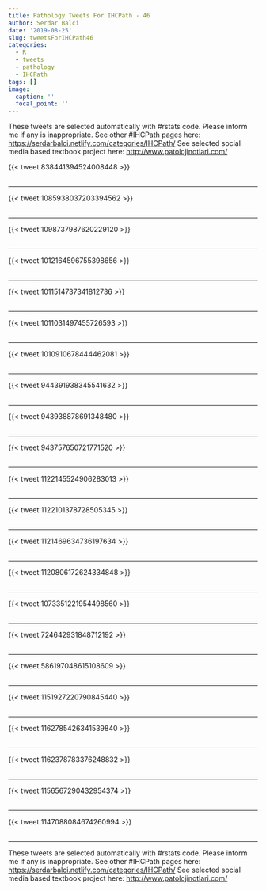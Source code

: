```yaml
---
title: Pathology Tweets For IHCPath - 46
author: Serdar Balci
date: '2019-08-25'
slug: tweetsForIHCPath46
categories:
  - R
  - tweets
  - pathology
  - IHCPath
tags: []
image:
  caption: ''
  focal_point: ''
---
```



These tweets are selected automatically with #rstats code. Please inform me if any is inappropriate.
See other #IHCPath pages here: https://serdarbalci.netlify.com/categories/IHCPath/ 
See selected social media based textbook project here: http://www.patolojinotlari.com/

{{< tweet 838441394524008448 >}}
<br>
<br>
<hr>
{{< tweet 1085938037203394562 >}}
<br>
<br>
<hr>
{{< tweet 1098737987620229120 >}}
<br>
<br>
<hr>
{{< tweet 1012164596755398656 >}}
<br>
<br>
<hr>
{{< tweet 1011514737341812736 >}}
<br>
<br>
<hr>
{{< tweet 1011031497455726593 >}}
<br>
<br>
<hr>
{{< tweet 1010910678444462081 >}}
<br>
<br>
<hr>
{{< tweet 944391938345541632 >}}
<br>
<br>
<hr>
{{< tweet 943938878691348480 >}}
<br>
<br>
<hr>
{{< tweet 943757650721771520 >}}
<br>
<br>
<hr>
{{< tweet 1122145524906283013 >}}
<br>
<br>
<hr>
{{< tweet 1122101378728505345 >}}
<br>
<br>
<hr>
{{< tweet 1121469634736197634 >}}
<br>
<br>
<hr>
{{< tweet 1120806172624334848 >}}
<br>
<br>
<hr>
{{< tweet 1073351221954498560 >}}
<br>
<br>
<hr>
{{< tweet 724642931848712192 >}}
<br>
<br>
<hr>
{{< tweet 586197048615108609 >}}
<br>
<br>
<hr>
{{< tweet 1151927220790845440 >}}
<br>
<br>
<hr>
{{< tweet 1162785426341539840 >}}
<br>
<br>
<hr>
{{< tweet 1162378783376248832 >}}
<br>
<br>
<hr>
{{< tweet 1156567290432954374 >}}
<br>
<br>
<hr>
{{< tweet 1147088084674260994 >}}
<br>
<br>
<hr>


These tweets are selected automatically with #rstats code. Please inform me if any is inappropriate.
See other #IHCPath pages here: https://serdarbalci.netlify.com/categories/IHCPath/ 
See selected social media based textbook project here: http://www.patolojinotlari.com/

